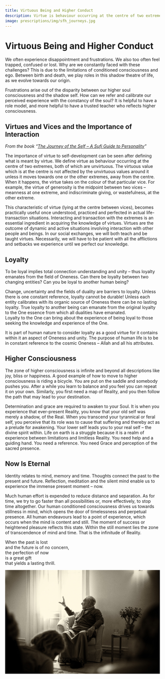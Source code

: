 ```yaml
---
title: Virtuous Being and Higher Conduct
description: Virtue is behaviour occurring at the centre of two extremes, both of which are unvirtuous. From this base, Shaykh Haeri explores loyalty, higher consciousness and the eternal now.
image: prescriptions/img/sfh_journeys.jpg
---
```


# Virtuous Being and Higher Conduct

We often experience disappointment and frustrations. We also too often feel trapped, confused or lost. Why are we constantly faced with these challenges? This is due to the limitations of conditioned consciousness and ego. Between birth and death, we play roles in this shadow theatre of life, as we evolve towards our origin.  

Frustrations arise out of the disparity between our higher soul consciousness and the shadow self. How can we refer and calibrate our perceived experience with the constancy of the soul? It is helpful to have a role model, and more helpful to have a trusted teacher who reflects higher consciousness.  

## Virtues and Vices and the Importance of Interaction

_From the book “[The Journey of the Self – A Sufi Guide to Personality](../../books/practices-teachings/journey-self)”_ 

The importance of virtue to self-development can be seen after defining what is meant by virtue. We define virtue as behaviour occurring at the centre of two extremes, both of which are unvirtuous. The virtuous value which is at the centre is not affected by the unvirtuous values around it unless it moves towards one or the other extremes, away from the centre. When it happens, the virtue takes on the colour of that particular vice. For example, the virtue of generosity is the midpoint between two vices – meanness at one extreme, and indiscriminate giving, or wastefulness, at the other extreme.             

This characteristic of virtue (lying at the centre between vices), becomes practically useful once understood, practiced and perfected in actual life-transaction situations. Interacting and transaction with the extremes is an essential ingredient in acquiring the knowledge of virtues.
Virtues are the outcome of dynamic and active situations involving interaction with other people and beings. In our social exchanges, we will both teach and be taught virtues. Necessarily, we will have to be patient with all the afflictions and setbacks we experience until we perfect our knowledge.

## Loyalty   

To be loyal implies total connection understanding and unity – thus loyalty emanates from the field of Oneness. Can there be loyalty between two changing entities? Can you be loyal to another human being?

Change, uncertainty and the fields of duality are barriers to loyalty. Unless there is one constant reference, loyalty cannot be durable! Unless each entity calibrates with its organic source of Oneness there can be no lasting loyalty. True loyalty to another being can emanate from the original loyalty to the One essence from which all dualities have emanated.         
Loyalty to the One can bring about the experience of being loyal to those seeking the knowledge and experience of the One. 

It is part of human nature to consider loyalty as a good virtue for it contains within it an aspect of Oneness and unity. The purpose of human life is to be in constant reference to the cosmic Oneness – Allah and all his attributes. 

## Higher Consciousness

The zone of higher consciousness is infinite and beyond all descriptions like joy, bliss or happiness. A good example of how to move to higher consciousness is riding a bicycle. You are put on the saddle and somebody pushes you. After a while you learn to balance and you feel you can repeat it on your own. Similarly, you first need a map of Reality, and you then follow the path that may lead to your destination.  

Determination and grace are required to awaken to your Soul. It is when you experience that ever-present Reality, you know that your old self was merely a shadow, of the Real. When you transcend your tyrannical or feral self, you perceive that its role was to cause that suffering and thereby act as a prelude for awakening. Your lower self leads you to your real self – the divine spirit within. Life on earth is a struggle because it is a realm of experience between limitations and limitless Reality. You need help and a guiding hand. You need a reference. You need Grace and perception of the sacred presence.

## Now Is Eternal
       
Identity relates to mind, memory and time. Thoughts connect the past to the present and future. Reflection, meditation and the silent mind enable us to experience the immense present moment – now.  

Much human effort is expended to reduce distance and separation. As for time, we try to go faster than all possibilities or, more effectively, to stop time altogether. Our human conditioned consciousness drives us towards stillness in mind, which opens the door of timelessness and perpetual presence. All human endeavours lead to a point of experience, which occurs when the mind is content and still. The moment of success or heightened pleasure reflects this state. Within the still moment lies the zone of transcendence of mind and time. That is the infinitude of Reality.  

When the past is lost  
and the future is of no concern,   
the perfection of now   
is a great gift  
that yields a lasting thrill.

![Virtuous Being](./img/sfh_journeys.jpg)